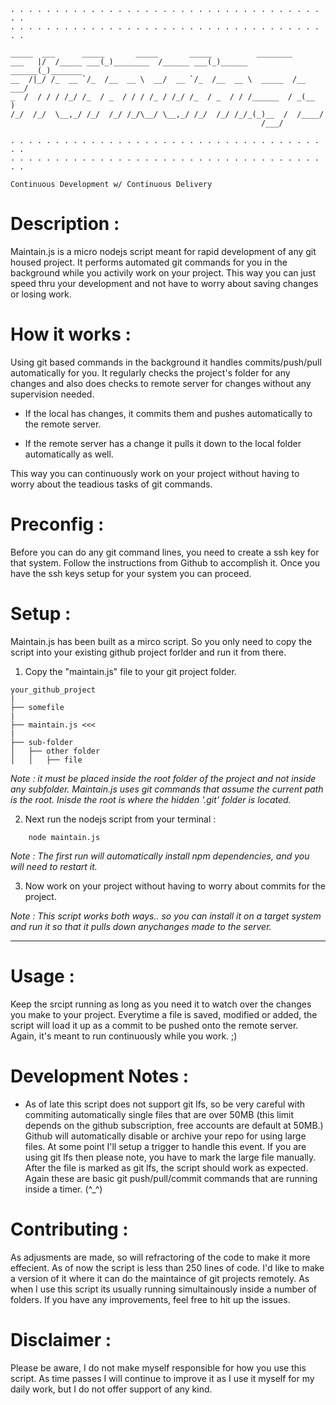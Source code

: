 

	. . . . . . . . . . . . . . . . . . . . . . . . . . . . . . . . . . . . .
	. . . . . . . . . . . . . . . . . . . . . . . . . . . . . . . . . . . . .
	
	_____  ___      _____       _____       _____          ________        
	___   |/  /_____ ___(_)________  /______ ___(_)______   ______(_)_______
	__  /|_/ /_  __ `/_  /__  __ \  __/  __ `/_  /__  __ \  _____  /__  ___/
	_  /  / / / /_/ /_  / _  / / / /_ / /_/ /_  / _  / / /______  / _(__  ) 
	/_/  /_/  \__,_/ /_/  /_/ /_/\__/ \__,_/ /_/  /_/ /_/_(_)__  /  /____/  
	                                                        /___/              
	
	. . . . . . . . . . . . . . . . . . . . . . . . . . . . . . . . . . . . .
	. . . . . . . . . . . . . . . . . . . . . . . . . . . . . . . . . . . . .

	Continuous Development w/ Continuous Delivery


# Description :

Maintain.js is a micro nodejs script meant for rapid development of any git housed project. It performs automated git commands for you in the background while you activily work on your project. This way you can just speed thru your development and not have to worry about saving changes or losing work. 

# How it works :

Using git based commands in the background it handles commits/push/pull automatically for you. It regularly checks the project's folder for any changes and also does checks to remote server for changes without any supervision needed.

- If the local has changes, it commits them and pushes automatically to the remote server.

- If the remote server has a change it pulls it down to the local folder automatically as well.

This way you can continuously work on your project without having to worry about the teadious tasks of git commands. 


# Preconfig :

Before you can do any git command lines, you need to create a ssh key for that system. Follow the instructions from Github to accomplish it. Once you have the ssh keys setup for your system you can proceed.

# Setup :

Maintain.js has been built as a mirco script. So you only need to copy the script into your existing github project forlder and run it from there.


1) Copy the "maintain.js" file to your git project folder.

~~~text
your_github_project
|
├── somefile 
|
├── maintain.js <<<
|
├── sub-folder
│   ├── other folder
│   │   ├── file
~~~

*Note : it must be placed inside the root folder of the project and not inside any subfolder. Maintain.js uses git commands that assume the current path is the root. Inisde the root is where the hidden '.git' folder is located.*


2) Next run the nodejs script from your terminal : 
~~~text
	node maintain.js
~~~

*Note : The first run will automatically install npm dependencies, and you will need to restart it.*


3) Now work on your project without having to worry about commits for the project.

*Note : This script works both ways.. so you can install it on a target system and run it so that it pulls down anychanges made to the server.*


-------

# Usage :

Keep the srcipt running as long as you need it to watch over the changes you make to your project. Everytime a file is saved, modified or added, the script will load it up as a commit to be pushed onto the remote server. Again, it's meant to run continuously while you work. ;)

# Development Notes :

- As of late this script does not support git lfs, so be very careful with commiting automatically single files that are over 50MB (this limit depends on the github subscription, free accounts are default at 50MB.) Github will automatically disable or archive your repo for using large files. At some point I'll setup a trigger to handle this event. If you are using git lfs then please note, you have to mark the large file manually. After the file is marked as git lfs, the script should work as expected. Again these are basic git push/pull/commit commands that are running inside a timer. (^_^)

# Contributing :

As adjusments are made, so will refractoring of the code to make it more effecient. As of now the script is less than 250 lines of code. I'd like to make a version of it where it can do the maintaince of git projects remotely. As when I use this script its usually running simultainously inside a number of folders. If you have any improvements, feel free to hit up the issues.

# Disclaimer : 

Please be aware, I do not make myself responsible for how you use this script. As time passes I will continue to improve it as I use it myself for my daily work, but I do not offer support of any kind. 
